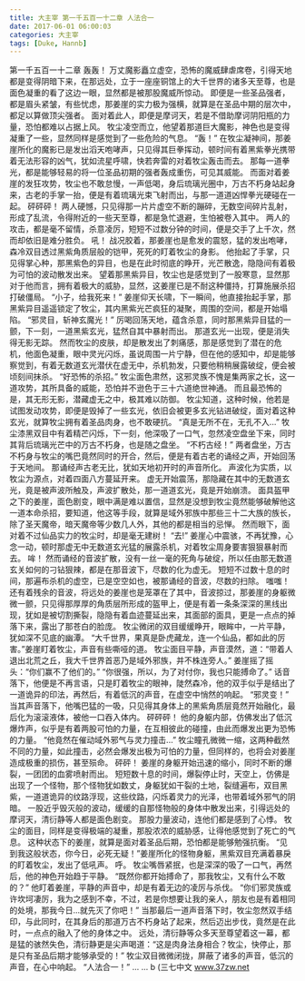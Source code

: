 ```yaml
---
title: 大主宰 第一千五百一十二章 人法合一
date: 2017-06-01 06:00:03
categories: 大主宰
tags: [Duke, Hannb]
---
```


第一千五百一十二章
轰轰！
万丈魔影矗立虚空，恐怖的魔威肆虐席卷，引得天地都是变得阴暗下来，在那远处，立于一座座铜馆上的大千世界的诸多天至尊，也是面色凝重的看了这边一眼，显然都是被那股魔威所惊动。
即便是一些圣品强者，都是眉头紧皱，有些忧虑，那姜崖的实力极为强横，就算是在圣品中期的层次中，都足以算做顶尖强者。
面对着此人，即便是摩诃天，若是不借助摩诃阴阳瓶的力量，恐怕都难以占据上风。
牧尘凌空而立，他望着那道巨大魔影，神色也是变得凝重了一些，显然同样是感觉到了一些危险的气息。
“轰！”
在牧尘凝神间，那姜崖所化的魔影已是发出滔天咆哮声，只见得其巨拳挥动，顿时间有着黑紫拳光携带着无法形容的凶气，犹如流星呼啸，快若奔雷的对着牧尘轰击而去。
那每一道拳光，都是能够轻易的将一位圣品初期的强者轰成重伤，可见其威能。
而面对着姜崖的发狂攻势，牧尘也不敢怠慢，一声低喝，身后琉璃光圈中，万古不朽身站起身来，古老的手掌一抬，便是有着琉璃光束飞射而出，与那一道道凶悍拳光硬碰在一起。
砰砰砰！
两人硬憾，只见得那一片片虚空不断的蹦碎，无数空间碎片乱射，形成了乱流，令得附近的一些天至尊，都是急忙退避，生怕被卷入其中。
两人的攻击，都是毫不留情，杀意凌厉，短短不过数分钟的时间，便是交手了上千次，然而却依旧是难分胜负。
吼！
战况胶着，那姜崖也是愈发的震怒，猛的发出咆哮，森冷双目透过黑紫角质层般的铠甲，死死的盯着牧尘的身影。
他抬起了手掌，只见得掌心种，那黑紫色的异目，也是在此时彻底的睁开，光芒散逸，隐隐间有着极为可怕的波动散发出来。
望着那黑紫异目，牧尘也是感觉到了一股寒意，显然那对于他而言，拥有着极大的威胁，显然，这姜崖已是不耐这种僵持，打算施展杀招打破僵局。
“小子，给我死来！”
姜崖仰天长啸，下一瞬间，他直接抬起手掌，那黑紫异目遥遥锁定了牧尘，其内黑紫光芒疯狂的凝聚，周围的空间，都是开始塌陷。
“邪灵目，斩神玄魔光！”
厉喝回荡天地，蕴含杀意，同时那黑紫异目猛的一颤，下一刻，一道黑紫玄光，猛然自其中暴射而出。
那道玄光一出现，便是消失得无影无踪。
然而牧尘的皮肤，却是散发出了刺痛感，那是感觉到了潜在的危机，他面色凝重，眼中灵光闪烁，虽说周围一片宁静，但在他的感知中，却是能够察觉到，有着无数道玄光潜伏在虚无中，杀机勃发，只要他稍稍展露破绽，便会被顷刻间抹杀。
“好恐怖的杀招。”
牧尘面色肃然，这邪灵族不愧是集两家之长，这一道攻势，其所具备的威能，恐怕并不逊色于三十六道绝世神通。
而且最恐怖的是，其无形无影，潜藏虚无之中，极其难以防御。
牧尘知道，这种时候，他若是试图发动攻势，即便是毁掉了一些玄光，依旧会被更多玄光钻进破绽，面对着这种玄光，就算牧尘拥有着圣品肉身，也不敢硬抗。
“真是无所不在，无孔不入...”
牧尘漆黑双目中有着精芒闪烁，下一刻，他深吸了一口气，忽然凌空盘坐下来，同时其背后琉璃光芒中的万古不朽身，也是随之盘坐。
“不朽古经！”
两者盘坐，万古不朽身与牧尘的嘴巴竟然同时的开合，然后，便是有着古老的诵经之声，开始回荡于天地间。
那诵经声古老无比，犹如天地初开时的声音所化。
声波化为实质，以牧尘为源点，对着四面八方蔓延开来。
虚无开始震荡，那隐藏在其中的无数道玄光，竟是被声波所触及，声波扩散处，那一道道玄光，竟是开始崩溃。
面具盔甲之下的姜崖，面色剧变，眼中满是难以置信，显然是没想到牧尘竟然能够破解他这一道本命杀招，要知道，他这等手段，就算是域外邪族中那些三十二大族的族长，除了圣天魔帝，暗天魔帝等少数几人外，其他的都是相当的忌惮。
然而眼下，面对着不过仙品实力的牧尘时，却是毫无建树！
“去!”
姜崖心中震骇，不再犹豫，心念一动，顿时那虚无中无数道玄光猛的展露杀机，对着牧尘周身要害狠狠暴射而去。
哞！
然而诵经的音波扩散，没有一丝一毫的死角与破绽，所以任由那无数道玄关如何的刁钻狠辣，都是在那音波下，尽数的化为虚无。
短短不过数十息的时间，那遍布杀机的虚空，已是空空如也，被那诵经的音波，尽数的扫除。
嗤嗤！
还有着残余的音波，将远处的姜崖也是笼罩在了其中，音波掠过，那姜崖的身躯微微一颤，只见得那厚厚的角质层所形成的盔甲上，便是有着一条条深深的黑线出现，犹如是被切割撕裂，隐隐有着血迹蔓延出来，其面部的面具，更是一点点的掉落下来，露出了那苍白的脸庞。
牧尘微闭的双目缓缓睁开，眼眸中，一片平静，犹如深不见底的幽潭。
“大千世界，果真是卧虎藏龙，连一个仙品，都如此的厉害。”姜崖盯着牧尘，声音有些嘶哑的道。
牧尘面目平静，声音漠然，道：“带着人退出北荒之丘，我大千世界首恶乃是域外邪族，并不株连旁人。”
姜崖摇了摇头：“你们赢不了他们的。”
“你很强，所以，为了对付你，我也只能搏命了。”
话音落下，他便是不再言语，只是盯着牧尘的眼神，陡然森冷，他的双手似乎是结出了一道诡异的印法，再然后，有着低沉的声音，在虚空中悄然的响起。
“邪灵变！”
当其声音落下，他嘴巴猛的一吸，只见得其身体上的黑紫角质层竟然开始融化，最后化为滚滚液体，被他一口吞入体内。
砰砰砰！
他的身躯内部，仿佛发出了低沉爆炸声，似乎是有着两股可怕的力量，在互相彼此的碰撞，由此而爆发出更为恐怖的力量。
“他竟然在催动域外邪气与灵力撞击...”
牧尘瞳孔微微一缩，这两种截然不同的力量，如此撞击，必然会爆发出极为可怕的力量，但同样的，也将会对姜崖造成极重的损伤，甚至殒命。
砰砰！
姜崖的身躯开始迅速的缩小，同时不断的爆裂，一团团的血雾喷射而出。
短短数十息的时间，爆裂停止时，天空上，仿佛是出现了一个怪物，那个怪物犹如数丈，身躯犹如干裂的土地，裂缝遍布，双目黑紫，一道道诡异的纹路浮现，这些纹路，闪烁着灵力的光泽，也带着域外邪气的阴暗。
一股近乎毁灭般的波动，缓缓的自那怪物般的身体中散发出来，引得远处的摩诃天，清衍静等人都是面色剧变。
那股力量波动，连他们都是感到了心悸。
牧尘的面目，同样是变得极端的凝重，那股浓浓的威胁感，让得他感觉到了死亡的气息。
这种状态下的姜崖，就算是面对着圣品后期，恐怕都是能够勉强抗衡。
“见到我这般状态，你今日，必死无疑！”姜崖所化的怪物身躯，黑紫双目充满着暴戾的盯着牧尘，发出了低吼声。
呼。
牧尘嘴唇紧抿，也是深深的吸了一口气，再然后，他的神色开始趋于平静。
“既然你都开始搏命了，那我牧尘，又有什么不敢的？”
他盯着姜崖，平静的声音中，却是有着无边的凌厉与杀伐。
“你们邪灵族或许坎坷凄厉，我为之感到不幸，不过，若是你想要让我的亲人，朋友也是有着相同的处境，那我今日...就先灭了你吧！”
当那最后一道声音落下时，牧尘忽然双手结印，与此同时，在其身后的那道万古不朽身站了起来，然后迈出步伐，竟然是在此时，一点点的融入了他的身体之中。
远处，清衍静等众多天至尊望着这一幕，都是猛的骇然失色，清衍静更是尖声喝道：“这是肉身法身相合？牧尘，快停止，那是只有圣品后期才能够承受的！”
牧尘双目微微闭拢，屏蔽了诸多的声音，低沉的声音，在心中响起。
“人法合一！”
...
...
b
(三七中文 www.37zw.net